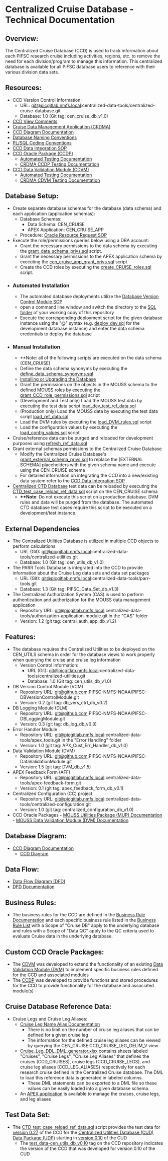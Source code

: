 # Centralized Cruise Database - Technical Documentation

## Overview:
The Centralized Cruise Database (CCD) is used to track information about each PIFSC research cruise including activities, regions, etc. to remove the need for each division/program to manage this information. This centralized database is available for all PIFSC database users to reference with their various division data sets.

## Resources:
-   CCD Version Control Information:
    -   URL: git@picgitlab.nmfs.local:centralized-data-tools/centralized-cruise-database.git
    -   Database: 1.0 (Git tag: cen_cruise_db_v1.0)
-   [CCD View Comments](./centralized_cruise_DB_view_comments.xlsx)
-   [Cruise Data Management Application (CRDMA)](../CRDMA/docs/Cruise%20Data%20Management%20Application%20-%20Technical%20Documentation.md)
-   [CCD Diagram Documentation](./Centralized%20Cruise%20Database%20Diagram%20Documentation.md)
-   [Database Naming Conventions](./Centralized%20Cruise%20Database%20-%20DB%20Naming%20Conventions.md)
-   [PL/SQL Coding Conventions](./Centralized%20Cruise%20Database%20-%20PLSQL%20Coding%20Conventions.md)
-   [CCD Data Integration SOP](./Centralized%20Cruise%20Database%20-%20Data%20Integration%20SOP.md)
-   [CCD Oracle Package (CCDP)](./packages/CCDP/CCDP%20Documentation.md)
    -   [Automated Testing Documentation](./packages/CCDP/test%20cases/CCDP%20Testing%20Documentation.md)
    -   [CRDMA CCDP Testing Documentation](../CRDMA/docs/test_cases/packages/CCDP/CRDMA%20CCDP%20Testing%20Documentation.md)
-   [CCD Data Validation Module (CDVM)](./packages/CDVM/CDVM%20Documentation.md)
    -   [Automated Testing Documentation](./packages/CDVM/test%20cases/CDVM%20Testing%20Documentation.md)
    -   [CRDMA CDVM Testing Documentation](../CRDMA/docs/test_cases/packages/CDVM/CRDMA%20CDVM%20Testing%20Documentation.md)

## Database Setup:
-   Create separate database schemas for the database (data schema) and each application (application schemas):
    -   Database Schemas:
        -   Data Schema: CEN_CRUISE
        -   APEX Application: CEN_CRUISE_APP
    -   Procedure: [Oracle Resource Request SOP](https://docs.google.com/document/d/1cSru4Cy7Ccl3sd-3UrOFb5cqmOPtzjd0khG1lX0VSE0/edit#bookmark=kix.87qwoqx35jfc)
-   Execute the role/permissions queries below using a DBA account:
    -   Grant the necessary permissions to the data schema by executing the [grant_data_schema_privs.sql](../SQL/queries/grant_data_schema_privs.sql) script.
    -   Grant the necessary permissions to the APEX application schema by executing the [cen_cruise_app_grant_privs.sql](../CRDMA/SQL/cen_cruise_app_grant_privs.sql) script
    -   Create the CCD roles by executing the [create_CRUISE_roles.sql](../SQL/queries/create_CRUISE_roles.sql) script.
-   ### Automated Installation
    -   The automated database deployments utilize the [Database Version Control Module SOP](https://github.com/PIFSC-NMFS-NOAA/PIFSC-DBVersionControlModule/blob/master/docs/DB%20Version%20Control%20Module%20SOP.MD)
    -   open a command line window and switch the directory to the [SQL folder](../SQL/) of your working copy of this repository
    -   Execute the corresponding deployment script for the given database instance using the "@" syntax (e.g. [deploy_dev.sql](../SQL/deploy_dev.sql) for the development database instance) and enter the data schema credentials to deploy the database
-   ### Manual Installation
    -   \*\*Note: all of the following scripts are executed on the data schema (CEN_CRUISE)
    -   Define the data schema synonyms by executing the [define_data_schema_synonyms.sql](../SQL/queries/define_data_schema_synonyms.sql)
    -   [Installing or Upgrading the Database](./Installing%20or%20Upgrading%20the%20Database.md)
    -   Grant the permissions on the objects in the MOUSS schema to the defined MOUSS roles by executing the [grant_CCD_role_permissions.sql](../SQL/queries/grant_CCD_role_permissions.sql) script
    -   (Development and Test only) Load the MOUSS test data by executing the test data script [load_dev_test_ref_data.sql](../SQL/queries/load_dev_test_ref_data.sql)
    -   (Production only) Load the MOUSS data by executing the test data script [load_ref_data.sql](../SQL/queries/load_ref_data.sql)
    -   Load the DVM rules by executing the [load_DVM_rules.sql](../SQL/queries/load_DVM_rules.sql) script
    -   Load the configuration values by executing the [load_config_values.sql](../SQL/queries/load_config_values.sql) script
-   Cruise/reference data can be purged and reloaded for development purposes using [refresh_ref_data.sql](../SQL/queries/refresh_ref_data.sql)
-   Grant external schemas permissions to the Centralized Cruise Database
    -   Modify the Centralized Cruise Database's [grant_external_schema_privs.sql](../SQL/queries/grant_external_schema_privs.sql) to replace the [EXTERNAL SCHEMA] placeholders with the given schema name and execute using the CEN_CRUISE schema
    -   For detailed information on integrating the CCD into a new/existing data system refer to the [CCD Data Integration SOP](./Centralized%20Cruise%20Database%20-%20Data%20Integration%20SOP.md)
-   [Centralized CTD Database](https://picgitlab.nmfs.local/centralized-data-tools/centralized-ctd) test data can be reloaded by executing the [CTD_test_case_reload_ref_data.sql](../SQL/queries/Centralized%20CTD/CTD_test_case_reload_ref_data.sql) script on the CEN_CRUISE schema
    -   **\*\*Note**: Do not execute this script on a production database.  DVM rules and data will be purged from the database.  The automated CTD database test cases require this script to be executed on a development/test instance.

## External Dependencies
-   The Centralized Utilities Database is utilized in multiple CCD objects to perform calculations
    -   URL (Git): git@picgitlab.nmfs.local:centralized-data-tools/centralized-utilities.git
    -   Database: 1.0 (Git tag: cen_utils_db_v1.0)
-   The PARR Tools Database is integrated into the CCD to provide information about the Cruise Leg data sets and data set packages  
    -   URL (Git): git@picgitlab.nmfs.local:centralized-data-tools/parr-tools.git
    -   Database: 1.3 (Git tag: PIFSC_Data_Set_db_v1.3)
-   The Centralized Authorization System (CAS) is used to perform authentication and authorization for the MOUSS data management application
    -   Repository URL: git@picgitlab.nmfs.local:centralized-data-tools/authorization-application-module.git in the "CAS" folder
    -   Version: 1.2 (git tag: central_auth_app_db_v1.2)

## Features:
-   The database requires the Centralized Utilities to be deployed on the CEN_UTILS schema in order for the database views to work properly when querying the cruise and cruise leg information
    -   Version Control Information:
        -   URL (Git): git@picgitlab.nmfs.local:centralized-data-tools/centralized-utilities.git
        -   Database: 1.0 (Git tag: cen_utils_db_v1.0)
-   DB Version Control Module (VCM)
    -   Repository URL: git@github.com:PIFSC-NMFS-NOAA/PIFSC-DBVersionControlModule.git
    -   Version: 0.2 (git tag: db_vers_ctrl_db_v0.2)
-   DB Logging Module (DLM)
    -   Repository URL: git@github.com:PIFSC-NMFS-NOAA/PIFSC-DBLoggingModule.git
    -   Version: 0.3 (git tag: db_log_db_v0.3)
-   Error Handler Module
    -   Repository URL: git@picgitlab.nmfs.local:centralized-data-tools/apex_tools.git in the "Error Handling" folder
    -   Version: 1.0 (git tag: APX_Cust_Err_Handler_db_v1.0)
-   Data Validation Module (DVM)
    -   Repository URL: git@github.com:PIFSC-NMFS-NOAA/PIFSC-DataValidationModule.git
    -   Version: 1.5 (git tag: DVM_db_v1.5)
-   APEX Feedback Form (AFF)
    -   Repository URL: git@picgitlab.nmfs.local:centralized-data-tools/apex-feedback-form.git
    -   Version: 0.1 (git tag: apex_feedback_form_db_v0.1)
-   Centralized Configuration (CC) project
    -   Repository URL: git@picgitlab.nmfs.local:centralized-data-tools/centralized-configuration.git
    -   Version: 1.0 (git tag: centralized_configuration_db_v1.0)
-   CCD Oracle Packages
		-   [MOUSS Utilities Package (MUP) Documentation](./packages/MOUSS_UTIL_PKG/MUP%20Documentation.md)
		-   [MOUSS Data Validation Module (DVM) Documentation](./packages/MDVM/MDVM%20Documentation.md)

## Database Diagram:
-   [CCD Diagram Documentation](./Centralized%20Cruise%20Database%20Diagram%20Documentation.md)
    -   [CCD Diagram](./data_model/cruise_db_diagram.pdf)

## Data Flow:
-   [Data Flow Diagram (DFD)](./DFD/Centralized%20Cruise%20DFD.pdf)
-   [DFD Documentation](./DFD/Centralized%20Cruise%20Data%20Flow%20Diagram%20Documentation.md)

## Business Rules:
-   The business rules for the CCD are defined in the [Business Rule Documentation](./Centralized%20Cruise%20Database%20-%20Business%20Rule%20Documentation.md) and each specific business rule listed in the [Business Rule List](./Centralized%20Cruise%20Database%20-%20Business%20Rule%20List.xlsx) with a Scope of "Cruise DB" apply to the underlying database and rules with a Scope of "Data QC" apply to the QC criteria used to evaluate Cruise data in the underlying database.

## Custom CCD Oracle Packages:
-   The [CDVM](./packages/CDVM/CDVM%20Documentation.md) was developed to extend the functionality of an existing [Data Validation Module (DVM)](https://picgitlab.nmfs.local/centralized-data-tools/data-validation-module) to implement specific business rules defined for the CCD and associated modules
-   The [CCDP](./packages/CCDP/CCDP%20Documentation.md) was developed to provide functions and stored procedures for the CCD to provide functionality for the database and associated module(s)

## Cruise Database Reference Data:
-   Cruise Legs and Cruise Leg Aliases:
    -   [Cruise Leg Name Alias Documentation](./Cruise%20Leg%20Name%20Alias%20Documentation.md)
        -   There is no limit on the number of cruise leg aliases that can be defined for a given cruise leg
        -   The information for the defined cruise leg aliases can be viewed by querying the CEN_CRUISE.CCD_CRUISE_LEG_DELIM_V view
    -   [Cruise_Leg_DDL_DML_generator.xlsx](./Cruise_Leg_DDL_DML_generator.xlsx) contains sheets labeled "Cruises", "Cruise Legs", "Cruise Leg Aliases" that defines the cruises (CCD_CRUISES), cruise legs (CCD_CRUISE_LEGS), and cruise leg aliases (CCD_LEG_ALIASES) respectively for each research cruise defined in the Centralized Cruise database. The DML to load this reference data is generated in labeled columns.
        -   These DML statements can be exported to a DML file so these values can be easily loaded into a given database schema.
    -   An [APEX application](../CRDMA/docs/Cruise%20Data%20Management%20Application%20-%20Technical%20Documentation.md) is available to manage the cruises, cruise legs, and leg aliases

## Test Data Set:
-   The [CTD_test_case_reload_ref_data.sql](../SQL/queries/Centralized%20CTD/CTD_test_case_reload_ref_data.sql) script provides the test data for [version 0.27](https://picgitlab.nmfs.local/centralized-data-tools/centralized-cruise-database/-/tags/cen_cruise_db_v0.27) of the CCD for the [Centralized Utilities Database (CUD)](https://picgitlab.nmfs.local/centralized-data-tools/centralized-utilities) [Data Package (UDP)](https://picgitlab.nmfs.local/centralized-data-tools/centralized-utilities/-/blob/master/docs/packages/UDP_UDLP/UDP%20UDLP%20Documentation.md) starting in [version 0.10](https://picgitlab.nmfs.local/centralized-data-tools/centralized-utilities/-/tags/cen_utils_db_v0.10) of the CUD  
    -   The [test_data-cen_utils_db_v0.10](https://picgitlab.nmfs.local/centralized-data-tools/centralized-cruise-database/-/tags/test_data-cen_utils_db_v0.10) tag on the CCD repository indicates the version of the CCD that was developed for version 0.10 of the CUD
